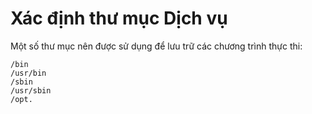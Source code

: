 # Xác định thư mục Dịch vụ

Một số thư mục nên được sử dụng để lưu trữ các chương trình thực thi:

```
/bin
/usr/bin
/sbin
/usr/sbin
/opt.
```